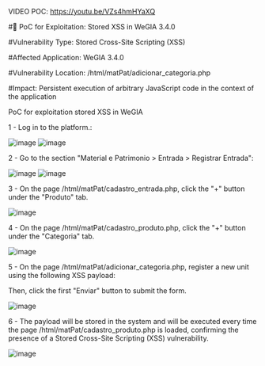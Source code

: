 VIDEO POC: https://youtu.be/VZs4hmHYaXQ

#📄 PoC for Exploitation: Stored XSS in WeGIA 3.4.0

#Vulnerability Type: Stored Cross-Site Scripting (XSS)

#Affected Application: WeGIA 3.4.0

#Vulnerability Location: /html/matPat/adicionar_categoria.php

#Impact: Persistent execution of arbitrary JavaScript code in the context of the application

PoC for exploitation stored XSS in WeGIA


1 - Log in to the platform.:

![image](https://github.com/user-attachments/assets/76cecfdf-459b-46e0-ba6f-eb770523416f)
![image](https://github.com/user-attachments/assets/cea6f28e-44cd-43df-8e81-917bd8c82b71)

2 - Go to the section "Material e Patrimonio > Entrada > Registrar Entrada":

![image](https://github.com/user-attachments/assets/1ff05216-feaf-4b55-a2c7-023a411f5672)
![image](https://github.com/user-attachments/assets/f04358a6-4318-477e-856b-251678c1f6ae)

3 - On the page /html/matPat/cadastro_entrada.php, click the "+" button under the "Produto" tab.

![image](https://github.com/user-attachments/assets/10afc996-7d9b-4f47-8f47-4bd3f88ffe5b)

4 - On the page /html/matPat/cadastro_produto.php, click the "+" button under the "Categoria" tab.

![image](https://github.com/user-attachments/assets/72f85f07-fc52-43b2-91b4-0c57b5de6a08)

5 - On the page /html/matPat/adicionar_categoria.php, register a new unit using the following XSS payload:

<script>alert('Poc VulDB')</script>
Then, click the first "Enviar" button to submit the form.

![image](https://github.com/user-attachments/assets/f17bd916-e809-4ae7-91e3-9f97422b4244)

6 - The payload will be stored in the system and will be executed every time the page /html/matPat/cadastro_produto.php is loaded, confirming the presence of a Stored Cross-Site Scripting (XSS) vulnerability.

![image](https://github.com/user-attachments/assets/03776c16-a3f3-4b05-9df5-0f45610c6d5b)

